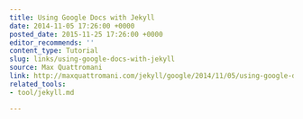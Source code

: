 ```yaml
---
title: Using Google Docs with Jekyll
date: 2014-11-05 17:26:00 +0000
posted_date: 2015-11-25 17:26:00 +0000
editor_recommends: ''
content_type: Tutorial
slug: links/using-google-docs-with-jekyll
source: Max Quattromani
link: http://maxquattromani.com/jekyll/google/2014/11/05/using-google-docs-with-jekyll/
related_tools:
- tool/jekyll.md

---
```

